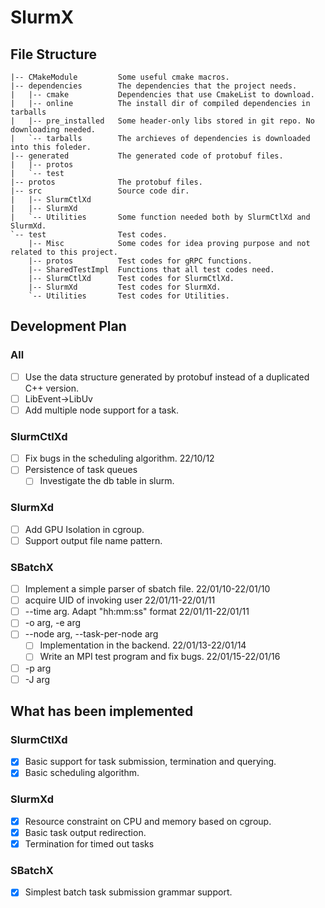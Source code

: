 # SlurmX

## File Structure

```
|-- CMakeModule         Some useful cmake macros.
|-- dependencies        The dependencies that the project needs.
|   |-- cmake           Dependencies that use CmakeList to download.
|   |-- online          The install dir of compiled dependencies in tarballs
|   |-- pre_installed   Some header-only libs stored in git repo. No downloading needed.
|   `-- tarballs        The archieves of dependencies is downloaded into this foleder.
|-- generated           The generated code of protobuf files.
|   |-- protos
|   `-- test
|-- protos              The protobuf files.
|-- src                 Source code dir.
|   |-- SlurmCtlXd      
|   |-- SlurmXd
|   `-- Utilities       Some function needed both by SlurmCtlXd and SlurmXd.
`-- test                Test codes.
    |-- Misc            Some codes for idea proving purpose and not related to this project.
    |-- protos          Test codes for gRPC functions.
    |-- SharedTestImpl  Functions that all test codes need.
    |-- SlurmCtlXd      Test codes for SlurmCtlXd.
    |-- SlurmXd         Test codes for SlurmXd.
    `-- Utilities       Test codes for Utilities.
```

## Development Plan

### All

- [ ] Use the data structure generated by protobuf instead of a duplicated C++ version.
- [ ] LibEvent->LibUv
- [ ] Add multiple node support for a task.

### SlurmCtlXd

- [ ] Fix bugs in the scheduling algorithm. 22/10/12
- [ ] Persistence of task queues
  - [ ] Investigate the db table in slurm.

### SlurmXd

- [ ] Add GPU Isolation in cgroup.
- [ ] Support output file name pattern.

### SBatchX

- [ ] Implement a simple parser of sbatch file. 22/01/10-22/01/10
- [ ] acquire UID of invoking user 22/01/11-22/01/11
- [ ] --time arg. Adapt "hh:mm:ss" format 22/01/11-22/01/11
- [ ] -o arg, -e arg
- [ ] --node arg, --task-per-node arg
  - [ ] Implementation in the backend. 22/01/13-22/01/14
  - [ ] Write an MPI test program and fix bugs. 22/01/15-22/01/16
- [ ] -p arg
- [ ] -J arg

## What has been implemented

### SlurmCtlXd

- [x] Basic support for task submission, termination and querying.
- [x] Basic scheduling algorithm.

### SlurmXd

- [x] Resource constraint on CPU and memory based on cgroup.
- [x] Basic task output redirection.
- [x] Termination for timed out tasks

### SBatchX

- [x] Simplest batch task submission grammar support.